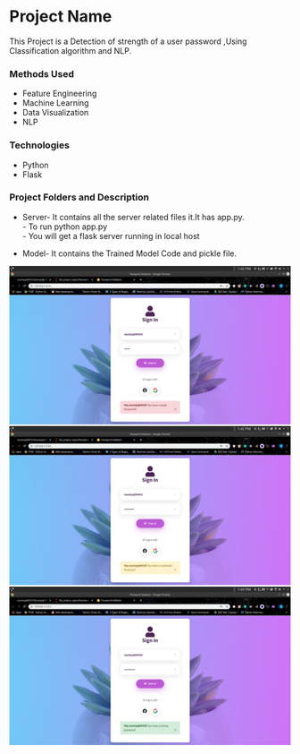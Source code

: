 
# Project Name
This Project is a Detection of strength of a user password ,Using Classification algorithm and  NLP.


### Methods Used
* Feature Engineering
* Machine Learning
* Data Visualization
* NLP


### Technologies 
* Python
* Flask



### Project Folders and Description
* Server- It contains all the server related files it.It has app.py.<br>
       - To run python app.py<br>
       - You will get a flask server running in local host


* Model- It contains the Trained Model Code and pickle file.


![Working Server Image](./Server/static/images/weak.png?raw=true)
![Working Server Image](./Server/static/images/moderate.png?raw=true)
![Working Server Image](./Server/static/images/strong.png?raw=true)


